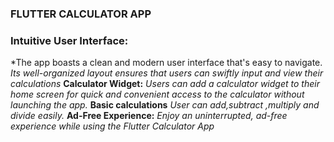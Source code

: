  
   ### FLUTTER CALCULATOR APP
   
 ### Intuitive User Interface:
*The app boasts a clean and modern user interface that's easy to navigate.
*Its well-organized layout ensures that users can swiftly input and view their calculations*
**Calculator Widget:** 
*Users can add a calculator widget to their home screen for quick and convenient access to the calculator without launching the app.*
**Basic calculations**
*User can add,subtract ,multiply and divide easily.*
**Ad-Free Experience:**
*Enjoy an uninterrupted, ad-free experience while using the Flutter Calculator App*

